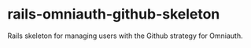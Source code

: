 rails-omniauth-github-skeleton
==============================

Rails skeleton for managing users with the Github strategy for Omniauth.